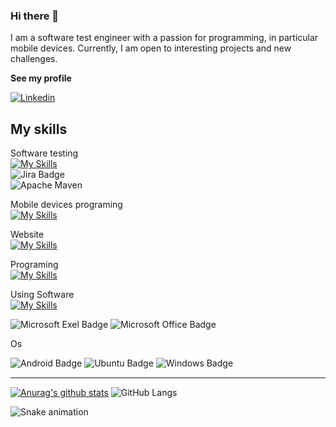 ### Hi there 👋

I am a software test engineer with a passion for programming, in particular mobile devices. Currently, I am open to interesting projects and new challenges.

__See my profile__
  
  [![Linkedin](https://img.shields.io/badge/linkedin-%230077B5.svg?style=for-the-badge&logo=linkedin)](https://www.linkedin.com/in/jarosław-zieliński86)

## My skills
    
Software testing<Br>
[![My Skills](https://skillicons.dev/icons?i=selenium,java,jenkins)](https://skillicons.dev)<br>
![Jira Badge](https://img.shields.io/badge/Jira-0052CC?style=for-the-badge&logo=Jira&logoColor=white)<br>
![Apache Maven](https://img.shields.io/badge/Apache%20Maven-C71A36?style=for-the-badge&logo=Apache%20Maven&logoColor=white)
  
Mobile devices programing<br>
[![My Skills](https://skillicons.dev/icons?i=java,flutter,androidstudio,firebase)](https://skillicons.dev)
  
Website<br>
[![My Skills](https://skillicons.dev/icons?i=html,css,js,php)](https://skillicons.dev)

Programing<Br>
[![My Skills](https://skillicons.dev/icons?i=java,python,cs,git,github)](https://skillicons.dev)

Using Software<Br>
[![My Skills](https://skillicons.dev/icons?i=selenium,vscode,visualstudio,idea)](https://skillicons.dev)

![Microsoft Exel Badge](https://img.shields.io/badge/Microsoft_Excel-217346?style=for-the-badge&logo=microsoft-excel&logoColor=white)
![Microsoft Office Badge](https://img.shields.io/badge/Microsoft_Office-D83B01?style=for-the-badge&logo=microsoft-office&logoColor=white)


Os

![Android Badge](https://img.shields.io/badge/Android-3DDC84?style=for-the-badge&logo=android&logoColor=white)
![Ubuntu Badge](https://img.shields.io/badge/Ubuntu-E95420?style=for-the-badge&logo=ubuntu&logoColor=white)
![Windows Badge](https://img.shields.io/badge/Windows-0078D6?style=for-the-badge&logo=windows&logoColor=white)

 <hr style="height:2px;border-width:0;color:gray;background-color:gray"> 



[![Anurag's github stats](https://github-readme-stats.vercel.app/api?username=jarekzielinski&theme=blue-green)](https://github.com/anuraghazra/github-readme-stats)
![GitHub Langs](https://github-readme-stats.vercel.app/api/top-langs/?username=jarekzielinski&layout=compact&theme=blue-green)

![Snake animation](https://github.com/thepiyushmalhotra/thepiyushmalhotra/blob/output/github-contribution-grid-snake.svg)

  <!--START_SECTION:main-->
<!--END_SECTION:main-->

  
<!--
**jarekzielinski/jarekzielinski** is a ✨ _special_ ✨ repository because its `README.md` (this file) appears on your GitHub profile.

Here are some ideas to get you started:

- 🔭 I’m currently working on ...
- 🌱 I’m currently learning ...
- 👯 I’m looking to collaborate on ...
- 🤔 I’m looking for help with ...
- 💬 Ask me about ...
- 📫 How to reach me: ...
- 😄 Pronouns: ...
- ⚡ Fun fact: ...
-->

